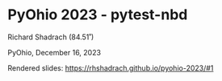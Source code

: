 # PyOhio 2023 - pytest-nbd

Richard Shadrach (84.51˚)

PyOhio, December 16, 2023

Rendered slides: https://rhshadrach.github.io/pyohio-2023/#1
